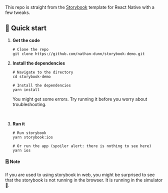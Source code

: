 This repo is straight from the [Storybook](https://storybook.js.org/tutorials/intro-to-storybook/react-native/en/get-started/) template for React Native with a few tweaks.

## 🚀 Quick start

1.  **Get the code**

    ```shell
    # Clone the repo
    git clone https://github.com/nathan-dunn/storybook-demo.git
    ```

2.  **Install the dependencies**

    ```shell
    # Navigate to the directory
    cd storybook-demo

    # Install the dependencies
    yarn install
    ```

    <p>You might get some errors. Try running it before you worry about troubleshooting.</p><br>

3.  **Run it**

    ```shell
    # Run storybook
    yarn storybook:ios

    # Or run the app (spoiler alert: there is nothing to see here)
    yarn ios
    ```

#### 🗒️ Note

If you are used to using storybook in web, you might be surprised to see that the storybook is not running in the browser. It is running in the simulator 📱.
